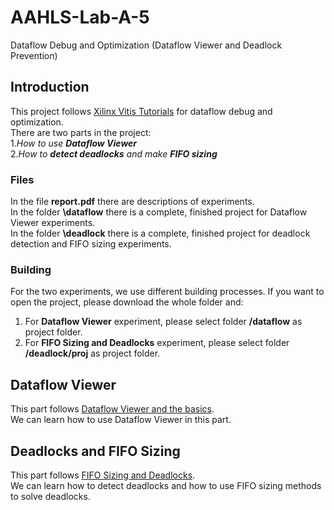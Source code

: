 # AAHLS-Lab-A-5
Dataflow Debug and Optimization (Dataflow Viewer and Deadlock Prevention)
## Introduction
This project follows [Xilinx Vitis Tutorials](https://github.com/Xilinx/Vitis-Tutorials/tree/2022.1/Hardware_Acceleration/Feature_Tutorials/03-dataflow_debug_and_optimization) for dataflow debug and optimization.  
There are two parts in the project:  
1._How to use **Dataflow Viewer**_  
2._How to **detect deadlocks** and make **FIFO sizing**_
### Files
In the file **report.pdf** there are descriptions of experiments.  
In the folder **\dataflow** there is a complete, finished project for Dataflow Viewer experiments.  
In the folder **\deadlock** there is a complete, finished project for deadlock detection and FIFO sizing experiments.
### Building
For the two experiments, we use different building processes. If you want to open the project, please download the whole folder and:  
1. For **Dataflow Viewer** experiment, please select folder **/dataflow** as project folder.  
2. For **FIFO Sizing and Deadlocks** experiment, please select folder **/deadlock/proj** as project folder.
## Dataflow Viewer
This part follows [Dataflow Viewer and the basics](https://github.com/Xilinx/Vitis-Tutorials/blob/2022.1/Hardware_Acceleration/Feature_Tutorials/03-dataflow_debug_and_optimization/dataflow_viewer.md).  
We can learn how to use Dataflow Viewer in this part.
## Deadlocks and FIFO Sizing
This part follows [FIFO Sizing and Deadlocks](https://github.com/Xilinx/Vitis-Tutorials/blob/2022.1/Hardware_Acceleration/Feature_Tutorials/03-dataflow_debug_and_optimization/fifo_sizing_and_deadlocks.md).  
We can learn how to detect deadlocks and how to use FIFO sizing methods to solve deadlocks.
